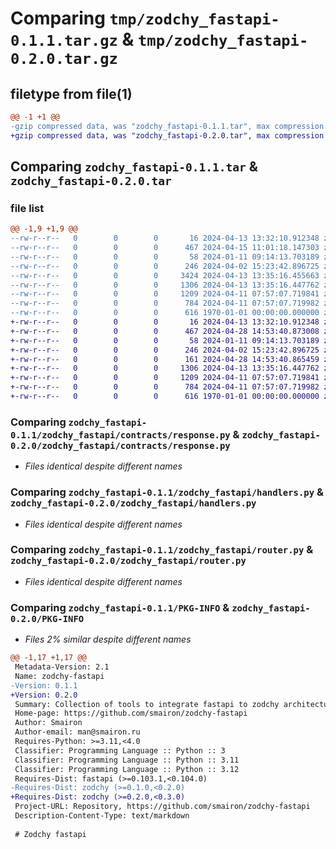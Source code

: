 # Comparing `tmp/zodchy_fastapi-0.1.1.tar.gz` & `tmp/zodchy_fastapi-0.2.0.tar.gz`

## filetype from file(1)

```diff
@@ -1 +1 @@
-gzip compressed data, was "zodchy_fastapi-0.1.1.tar", max compression
+gzip compressed data, was "zodchy_fastapi-0.2.0.tar", max compression
```

## Comparing `zodchy_fastapi-0.1.1.tar` & `zodchy_fastapi-0.2.0.tar`

### file list

```diff
@@ -1,9 +1,9 @@
--rw-r--r--   0        0        0       16 2024-04-13 13:32:10.912348 zodchy_fastapi-0.1.1/README.md
--rw-r--r--   0        0        0      467 2024-04-15 11:01:18.147303 zodchy_fastapi-0.1.1/pyproject.toml
--rw-r--r--   0        0        0       58 2024-01-11 09:14:13.703189 zodchy_fastapi-0.1.1/zodchy_fastapi/__init__.py
--rw-r--r--   0        0        0      246 2024-04-02 15:23:42.896725 zodchy_fastapi-0.1.1/zodchy_fastapi/contracts/__init__.py
--rw-r--r--   0        0        0     3424 2024-04-13 13:35:16.455663 zodchy_fastapi-0.1.1/zodchy_fastapi/contracts/request.py
--rw-r--r--   0        0        0     1306 2024-04-13 13:35:16.447762 zodchy_fastapi-0.1.1/zodchy_fastapi/contracts/response.py
--rw-r--r--   0        0        0     1209 2024-04-11 07:57:07.719841 zodchy_fastapi-0.1.1/zodchy_fastapi/handlers.py
--rw-r--r--   0        0        0      784 2024-04-11 07:57:07.719982 zodchy_fastapi-0.1.1/zodchy_fastapi/router.py
--rw-r--r--   0        0        0      616 1970-01-01 00:00:00.000000 zodchy_fastapi-0.1.1/PKG-INFO
+-rw-r--r--   0        0        0       16 2024-04-13 13:32:10.912348 zodchy_fastapi-0.2.0/README.md
+-rw-r--r--   0        0        0      467 2024-04-28 14:53:40.873008 zodchy_fastapi-0.2.0/pyproject.toml
+-rw-r--r--   0        0        0       58 2024-01-11 09:14:13.703189 zodchy_fastapi-0.2.0/zodchy_fastapi/__init__.py
+-rw-r--r--   0        0        0      246 2024-04-02 15:23:42.896725 zodchy_fastapi-0.2.0/zodchy_fastapi/contracts/__init__.py
+-rw-r--r--   0        0        0      161 2024-04-28 14:53:40.865459 zodchy_fastapi-0.2.0/zodchy_fastapi/contracts/request.py
+-rw-r--r--   0        0        0     1306 2024-04-13 13:35:16.447762 zodchy_fastapi-0.2.0/zodchy_fastapi/contracts/response.py
+-rw-r--r--   0        0        0     1209 2024-04-11 07:57:07.719841 zodchy_fastapi-0.2.0/zodchy_fastapi/handlers.py
+-rw-r--r--   0        0        0      784 2024-04-11 07:57:07.719982 zodchy_fastapi-0.2.0/zodchy_fastapi/router.py
+-rw-r--r--   0        0        0      616 1970-01-01 00:00:00.000000 zodchy_fastapi-0.2.0/PKG-INFO
```

### Comparing `zodchy_fastapi-0.1.1/zodchy_fastapi/contracts/response.py` & `zodchy_fastapi-0.2.0/zodchy_fastapi/contracts/response.py`

 * *Files identical despite different names*

### Comparing `zodchy_fastapi-0.1.1/zodchy_fastapi/handlers.py` & `zodchy_fastapi-0.2.0/zodchy_fastapi/handlers.py`

 * *Files identical despite different names*

### Comparing `zodchy_fastapi-0.1.1/zodchy_fastapi/router.py` & `zodchy_fastapi-0.2.0/zodchy_fastapi/router.py`

 * *Files identical despite different names*

### Comparing `zodchy_fastapi-0.1.1/PKG-INFO` & `zodchy_fastapi-0.2.0/PKG-INFO`

 * *Files 2% similar despite different names*

```diff
@@ -1,17 +1,17 @@
 Metadata-Version: 2.1
 Name: zodchy-fastapi
-Version: 0.1.1
+Version: 0.2.0
 Summary: Collection of tools to integrate fastapi to zodchy architecture
 Home-page: https://github.com/smairon/zodchy-fastapi
 Author: Smairon
 Author-email: man@smairon.ru
 Requires-Python: >=3.11,<4.0
 Classifier: Programming Language :: Python :: 3
 Classifier: Programming Language :: Python :: 3.11
 Classifier: Programming Language :: Python :: 3.12
 Requires-Dist: fastapi (>=0.103.1,<0.104.0)
-Requires-Dist: zodchy (>=0.1.0,<0.2.0)
+Requires-Dist: zodchy (>=0.2.0,<0.3.0)
 Project-URL: Repository, https://github.com/smairon/zodchy-fastapi
 Description-Content-Type: text/markdown
 
 # Zodchy fastapi
```

